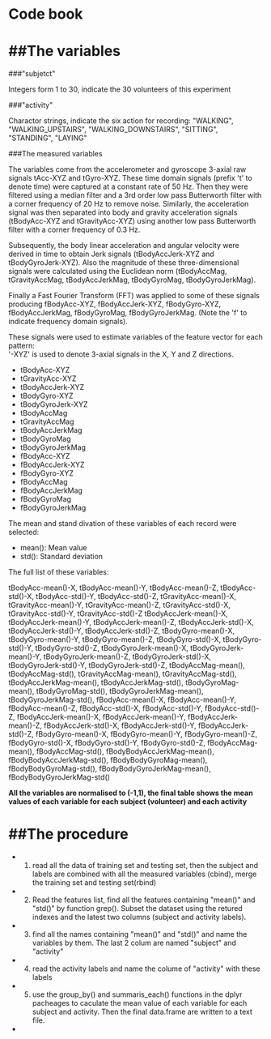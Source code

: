 # Code book

##The variables
=================
###"subjetct"

  Integers form 1 to 30, indicate the 30 volunteers of this experiment

###"activity"

  Charactor strings, indicate the six action for recording: "WALKING", "WALKING_UPSTAIRS", "WALKING_DOWNSTAIRS", "SITTING", "STANDING", "LAYING"

###The measured variables


The variables come from the accelerometer and gyroscope 3-axial raw signals tAcc-XYZ and tGyro-XYZ. These time domain signals (prefix 't' to denote time) were captured at a constant rate of 50 Hz. Then they were filtered using a median filter and a 3rd order low pass Butterworth filter with a corner frequency of 20 Hz to remove noise. Similarly, the acceleration signal was then separated into body and gravity acceleration signals (tBodyAcc-XYZ and tGravityAcc-XYZ) using another low pass Butterworth filter with a corner frequency of 0.3 Hz. 

Subsequently, the body linear acceleration and angular velocity were derived in time to obtain Jerk signals (tBodyAccJerk-XYZ and tBodyGyroJerk-XYZ). Also the magnitude of these three-dimensional signals were calculated using the Euclidean norm (tBodyAccMag, tGravityAccMag, tBodyAccJerkMag, tBodyGyroMag, tBodyGyroJerkMag). 

Finally a Fast Fourier Transform (FFT) was applied to some of these signals producing fBodyAcc-XYZ, fBodyAccJerk-XYZ, fBodyGyro-XYZ, fBodyAccJerkMag, fBodyGyroMag, fBodyGyroJerkMag. (Note the 'f' to indicate frequency domain signals). 

These signals were used to estimate variables of the feature vector for each pattern:  
'-XYZ' is used to denote 3-axial signals in the X, Y and Z directions.

* tBodyAcc-XYZ
* tGravityAcc-XYZ
* tBodyAccJerk-XYZ
* tBodyGyro-XYZ
* tBodyGyroJerk-XYZ
* tBodyAccMag
* tGravityAccMag
* tBodyAccJerkMag
* tBodyGyroMag
* tBodyGyroJerkMag
* fBodyAcc-XYZ
* fBodyAccJerk-XYZ
* fBodyGyro-XYZ
* fBodyAccMag
* fBodyAccJerkMag
* fBodyGyroMag
* fBodyGyroJerkMag

The mean and stand divation of these variables of each record were selected: 

* mean(): Mean value
* std(): Standard deviation

The full list of these variables:

tBodyAcc-mean()-X,
tBodyAcc-mean()-Y,
tBodyAcc-mean()-Z,
tBodyAcc-std()-X,
tBodyAcc-std()-Y,
tBodyAcc-std()-Z,
tGravityAcc-mean()-X,
tGravityAcc-mean()-Y,
tGravityAcc-mean()-Z,
tGravityAcc-std()-X,
tGravityAcc-std()-Y,
tGravityAcc-std()-Z
tBodyAccJerk-mean()-X,
tBodyAccJerk-mean()-Y,
tBodyAccJerk-mean()-Z,
tBodyAccJerk-std()-X,
tBodyAccJerk-std()-Y,
tBodyAccJerk-std()-Z,
tBodyGyro-mean()-X,
tBodyGyro-mean()-Y,
tBodyGyro-mean()-Z,
tBodyGyro-std()-X,
tBodyGyro-std()-Y,
tBodyGyro-std()-Z,
tBodyGyroJerk-mean()-X,
tBodyGyroJerk-mean()-Y,
tBodyGyroJerk-mean()-Z,
tBodyGyroJerk-std()-X,
tBodyGyroJerk-std()-Y,
tBodyGyroJerk-std()-Z,
tBodyAccMag-mean(),
tBodyAccMag-std(),
tGravityAccMag-mean(),
tGravityAccMag-std(),
tBodyAccJerkMag-mean(),
tBodyAccJerkMag-std(),
tBodyGyroMag-mean(),
tBodyGyroMag-std(),
tBodyGyroJerkMag-mean(),
tBodyGyroJerkMag-std(),
fBodyAcc-mean()-X,
fBodyAcc-mean()-Y,
fBodyAcc-mean()-Z,
fBodyAcc-std()-X,
fBodyAcc-std()-Y,
fBodyAcc-std()-Z,
fBodyAccJerk-mean()-X,
fBodyAccJerk-mean()-Y,
fBodyAccJerk-mean()-Z,
fBodyAccJerk-std()-X,
fBodyAccJerk-std()-Y,
fBodyAccJerk-std()-Z,
fBodyGyro-mean()-X,
fBodyGyro-mean()-Y,
fBodyGyro-mean()-Z,
fBodyGyro-std()-X,
fBodyGyro-std()-Y,
fBodyGyro-std()-Z,
fBodyAccMag-mean(),
fBodyAccMag-std(),
fBodyBodyAccJerkMag-mean(),
fBodyBodyAccJerkMag-std(),
fBodyBodyGyroMag-mean(),
fBodyBodyGyroMag-std(),
fBodyBodyGyroJerkMag-mean(),
fBodyBodyGyroJerkMag-std()

**All the variables are normalised to (-1,1), the final table shows the mean values of each variable for each subject (volunteer) and each activity**

##The procedure
=================
* 1) read all the data of training set and testing set, then the subject and labels are combined with all the measured variables (cbind), merge the training set and testing set(rbind)
* 2) Read the features list, find all the features containing "mean()" and "std()" by function grep(). Subset the dataset using the retured indexes and the latest two columns (subject and activity labels).
* 3) find all the names containing "mean()" and "std()" and name the variables by them. The last 2 colum are named "subject" and "activity"
* 4) read the activity labels and name the colume of "activity" with these labels
* 5) use the group_by() and summaris_each() functions in the dplyr pacheages to caculate the mean value of each variable for each subject and activity. Then the final data.frame are written to a text file. 
* 


